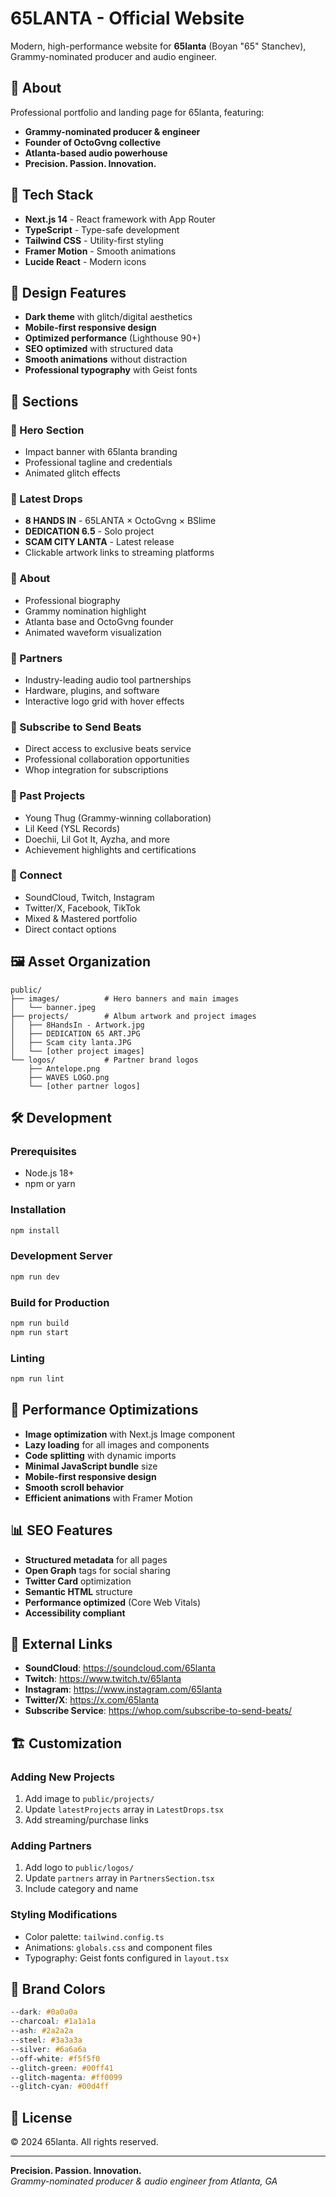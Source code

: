 # 65LANTA - Official Website

Modern, high-performance website for **65lanta** (Boyan "65" Stanchev), Grammy-nominated producer and audio engineer.

## 🎵 About

Professional portfolio and landing page for 65lanta, featuring:
- **Grammy-nominated producer & engineer**
- **Founder of OctoGvng collective**
- **Atlanta-based audio powerhouse**
- **Precision. Passion. Innovation.**

## 🚀 Tech Stack

- **Next.js 14** - React framework with App Router
- **TypeScript** - Type-safe development
- **Tailwind CSS** - Utility-first styling
- **Framer Motion** - Smooth animations
- **Lucide React** - Modern icons

## 🎨 Design Features

- **Dark theme** with glitch/digital aesthetics
- **Mobile-first responsive design**
- **Optimized performance** (Lighthouse 90+)
- **SEO optimized** with structured data
- **Smooth animations** without distraction
- **Professional typography** with Geist fonts

## 📱 Sections

### 🎯 Hero Section
- Impact banner with 65lanta branding
- Professional tagline and credentials
- Animated glitch effects

### 🎵 Latest Drops
- **8 HANDS IN** - 65LANTA × OctoGvng × BSlime
- **DEDICATION 6.5** - Solo project
- **SCAM CITY LANTA** - Latest release
- Clickable artwork links to streaming platforms

### 👤 About
- Professional biography
- Grammy nomination highlight
- Atlanta base and OctoGvng founder
- Animated waveform visualization

### 🤝 Partners
- Industry-leading audio tool partnerships
- Hardware, plugins, and software
- Interactive logo grid with hover effects

### 📧 Subscribe to Send Beats
- Direct access to exclusive beats service
- Professional collaboration opportunities
- Whop integration for subscriptions

### 🎸 Past Projects
- Young Thug (Grammy-winning collaboration)
- Lil Keed (YSL Records)
- Doechii, Lil Got It, Ayzha, and more
- Achievement highlights and certifications

### 🔗 Connect
- SoundCloud, Twitch, Instagram
- Twitter/X, Facebook, TikTok
- Mixed & Mastered portfolio
- Direct contact options

## 🖼️ Asset Organization

```
public/
├── images/          # Hero banners and main images
│   └── banner.jpeg
├── projects/        # Album artwork and project images
│   ├── 8HandsIn - Artwork.jpg
│   ├── DEDICATION 65 ART.JPG
│   ├── Scam city lanta.JPG
│   └── [other project images]
└── logos/           # Partner brand logos
    ├── Antelope.png
    ├── WAVES LOGO.png
    └── [other partner logos]
```

## 🛠️ Development

### Prerequisites
- Node.js 18+ 
- npm or yarn

### Installation
```bash
npm install
```

### Development Server
```bash
npm run dev
```

### Build for Production
```bash
npm run build
npm run start
```

### Linting
```bash
npm run lint
```

## 🎯 Performance Optimizations

- **Image optimization** with Next.js Image component
- **Lazy loading** for all images and components
- **Code splitting** with dynamic imports
- **Minimal JavaScript bundle** size
- **Mobile-first responsive design**
- **Smooth scroll behavior**
- **Efficient animations** with Framer Motion

## 📊 SEO Features

- **Structured metadata** for all pages
- **Open Graph** tags for social sharing
- **Twitter Card** optimization
- **Semantic HTML** structure
- **Performance optimized** (Core Web Vitals)
- **Accessibility compliant**

## 🎵 External Links

- **SoundCloud**: https://soundcloud.com/65lanta
- **Twitch**: https://www.twitch.tv/65lanta  
- **Instagram**: https://www.instagram.com/65lanta
- **Twitter/X**: https://x.com/65lanta
- **Subscribe Service**: https://whop.com/subscribe-to-send-beats/

## 🏗️ Customization

### Adding New Projects
1. Add image to `public/projects/`
2. Update `latestProjects` array in `LatestDrops.tsx`
3. Add streaming/purchase links

### Adding Partners
1. Add logo to `public/logos/`  
2. Update `partners` array in `PartnersSection.tsx`
3. Include category and name

### Styling Modifications
- Color palette: `tailwind.config.ts`
- Animations: `globals.css` and component files
- Typography: Geist fonts configured in `layout.tsx`

## 🎨 Brand Colors

```css
--dark: #0a0a0a
--charcoal: #1a1a1a  
--ash: #2a2a2a
--steel: #3a3a3a
--silver: #6a6a6a
--off-white: #f5f5f0
--glitch-green: #00ff41
--glitch-magenta: #ff0099
--glitch-cyan: #00d4ff
```

## 📄 License

© 2024 65lanta. All rights reserved.

---

**Precision. Passion. Innovation.**  
*Grammy-nominated producer & audio engineer from Atlanta, GA*
